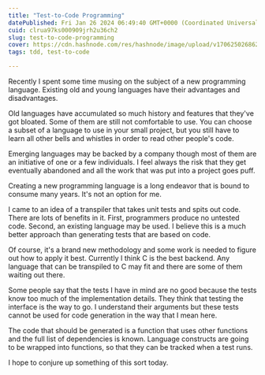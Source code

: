 ```yaml
---
title: "Test-to-Code Programming"
datePublished: Fri Jan 26 2024 06:49:40 GMT+0000 (Coordinated Universal Time)
cuid: clrua97ks000909jrh2u36ch2
slug: test-to-code-programming
cover: https://cdn.hashnode.com/res/hashnode/image/upload/v1706250268620/4511a694-310b-463c-bc8f-ccdd108a29ba.jpeg
tags: tdd, test-to-code

---
```


Recently I spent some time musing on the subject of a new programming language. Existing old and young languages have their advantages and disadvantages.

Old languages have accumulated so much history and features that they've got bloated. Some of them are still not comfortable to use. You can choose a subset of a language to use in your small project, but you still have to learn all other bells and whistles in order to read other people's code.

Emerging languages may be backed by a company though most of them are an initiative of one or a few individuals. I feel always the risk that they get eventually abandoned and all the work that was put into a project goes puff.

Creating a new programming language is a long endeavor that is bound to consume many years. It's not an option for me.

I came to an idea of a transpiler that takes unit tests and spits out code. There are lots of benefits in it. First, programmers produce no untested code. Second, an existing language may be used. I believe this is a much better approach than generating tests that are based on code.

Of course, it's a brand new methodology and some work is needed to figure out how to apply it best. Currently I think C is the best backend. Any language that can be transpiled to C may fit and there are some of them waiting out there.

Some people say that the tests I have in mind are no good because the tests know too much of the implementation details. They think that testing the interface is the way to go. I understand their arguments but these tests cannot be used for code generation in the way that I mean here.

The code that should be generated is a function that uses other functions and the full list of dependencies is known. Language constructs are going to be wrapped into functions, so that they can be tracked when a test runs.

I hope to conjure up something of this sort today.